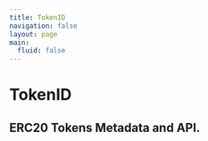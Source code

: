```yaml
---
title: TokenID
navigation: false
layout: page
main:
  fluid: false
---
```



# TokenID

## ERC20 Tokens Metadata and API.